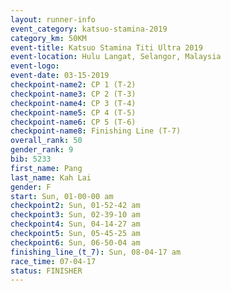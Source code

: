 ```yaml
---
layout: runner-info 
event_category: katsuo-stamina-2019 
category_km: 50KM 
event-title: Katsuo Stamina Titi Ultra 2019 
event-location: Hulu Langat, Selangor, Malaysia 
event-logo: 
event-date: 03-15-2019 
checkpoint-name2: CP 1 (T-2) 
checkpoint-name3: CP 2 (T-3) 
checkpoint-name4: CP 3 (T-4) 
checkpoint-name5: CP 4 (T-5) 
checkpoint-name6: CP 5 (T-6) 
checkpoint-name8: Finishing Line (T-7) 
overall_rank: 50
gender_rank: 9
bib: 5233
first_name: Pang
last_name: Kah Lai
gender: F
start: Sun, 01-00-00 am
checkpoint2: Sun, 01-52-42 am
checkpoint3: Sun, 02-39-10 am
checkpoint4: Sun, 04-14-27 am
checkpoint5: Sun, 05-45-25 am
checkpoint6: Sun, 06-50-04 am
finishing_line_(t_7): Sun, 08-04-17 am
race_time: 07-04-17
status: FINISHER
---
```

